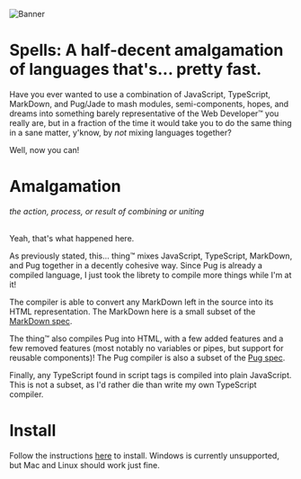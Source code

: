 ![Banner](./assets/banner.png)

# **Spells**: A half-decent amalgamation of languages that's... pretty fast.

Have you ever wanted to use a combination of JavaScript, TypeScript, MarkDown, and Pug/Jade to mash modules, semi-components, hopes, and dreams into something barely representative of the Web Developer™ you really are, but in a fraction of the time it would take you to do the same thing in a sane matter, y'know, by _not_ mixing languages together?

Well, now you can!

# Amalgamation
_the action, process, or result of combining or uniting_
<br>
<br>

Yeah, that's what happened here.

As previously stated, this... thing™ mixes JavaScript, TypeScript, MarkDown, and Pug together in a decently cohesive way. Since Pug is already a compiled language, I just took the librety to compile more things while I'm at it!

The compiler is able to convert any MarkDown left in the source into its HTML representation. The MarkDown here is a small subset of the [MarkDown spec](https://spec-md.com/).

The thing™ also compiles Pug into HTML, with a few added features and a few removed features (most notably no variables or pipes, but support for reusable components)! The Pug compiler is also a subset of the [Pug spec](https://pugjs.org/language/attributes.html).

Finally, any TypeScript found in script tags is compiled into plain JavaScript. This is not a subset, as I'd rather die than write my own TypeScript compiler.

# Install
Follow the instructions [here](./INSTALL.md) to install. Windows is currently unsupported, but Mac and Linux should work just fine.
